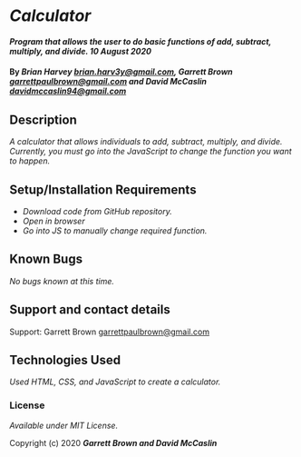 # _Calculator_

#### _Program that allows the user to do basic functions of add, subtract, multiply, and divide. 10 August 2020_

#### By _**Brian Harvey brian.harv3y@gmail.com, Garrett Brown garrettpaulbrown@gmail.com and David McCaslin davidmccaslin94@gmail.com**_

## Description

_A calculator that allows individuals to add, subtract, multiply, and divide. Currently, you must go into the JavaScript to change the function you want to happen._

## Setup/Installation Requirements

* _Download code from GitHub repository._
* _Open in browser_
* _Go into JS to manually change required function._


## Known Bugs

_No bugs known at this time._

## Support and contact details

Support: Garrett Brown garrettpaulbrown@gmail.com

## Technologies Used

_Used HTML, CSS, and JavaScript to create a calculator._

### License

*Available under MIT License.*

Copyright (c) 2020 **_Garrett Brown and David McCaslin_**
